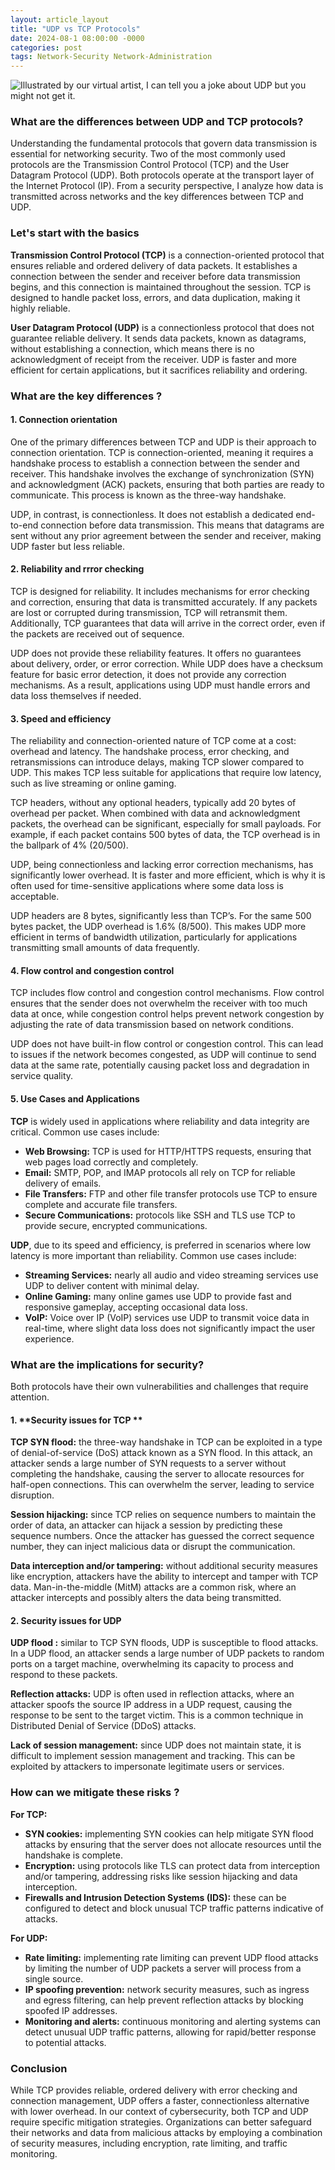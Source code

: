 ```yaml
---
layout: article_layout
title: "UDP vs TCP Protocols"
date: 2024-08-1 08:00:00 -0000
categories: post
tags: Network-Security Network-Administration
---
```

![Illustrated by our virtual artist, I can tell you a joke about UDP but you might not get it.](/assets/images/articles/knowledge/udp-joke-cybersecurity.webp)

### What are the differences between UDP and TCP protocols?

Understanding the fundamental protocols that govern data transmission is essential for networking security. Two of the most commonly used protocols are the Transmission Control Protocol (TCP) and the User Datagram Protocol (UDP). Both protocols operate at the transport layer of the Internet Protocol (IP). From a security perspective, I analyze how data is transmitted across networks and the key differences between TCP and UDP.<!--more-->

### Let's start with the basics

**Transmission Control Protocol (TCP)** is a connection-oriented protocol that ensures reliable and ordered delivery of data packets. It establishes a connection between the sender and receiver before data transmission begins, and this connection is maintained throughout the session. TCP is designed to handle packet loss, errors, and data duplication, making it highly reliable.

**User Datagram Protocol (UDP)** is a connectionless protocol that does not guarantee reliable delivery. It sends data packets, known as datagrams, without establishing a connection, which means there is no acknowledgment of receipt from the receiver. UDP is faster and more efficient for certain applications, but it sacrifices reliability and ordering.

### What are the key differences ?

#### 1. **Connection orientation**

One of the primary differences between TCP and UDP is their approach to connection orientation. TCP is connection-oriented, meaning it requires a handshake process to establish a connection between the sender and receiver. This handshake involves the exchange of synchronization (SYN) and acknowledgment (ACK) packets, ensuring that both parties are ready to communicate. This process is known as the three-way handshake.

UDP, in contrast, is connectionless. It does not establish a dedicated end-to-end connection before data transmission. This means that datagrams are sent without any prior agreement between the sender and receiver, making UDP faster but less reliable.

#### 2. **Reliability and rrror checking**

TCP is designed for reliability. It includes mechanisms for error checking and correction, ensuring that data is transmitted accurately. If any packets are lost or corrupted during transmission, TCP will retransmit them. Additionally, TCP guarantees that data will arrive in the correct order, even if the packets are received out of sequence.

UDP does not provide these reliability features. It offers no guarantees about delivery, order, or error correction. While UDP does have a checksum feature for basic error detection, it does not provide any correction mechanisms. As a result, applications using UDP must handle errors and data loss themselves if needed.

#### 3. **Speed and efficiency**

The reliability and connection-oriented nature of TCP come at a cost: overhead and latency. The handshake process, error checking, and retransmissions can introduce delays, making TCP slower compared to UDP. This makes TCP less suitable for applications that require low latency, such as live streaming or online gaming.

TCP headers, without any optional headers, typically add 20 bytes of overhead per packet. When combined with data and acknowledgment packets, the overhead can be significant, especially for small payloads. For example, if each packet contains 500 bytes of data, the TCP overhead is in the ballpark of 4% (20/500).

UDP, being connectionless and lacking error correction mechanisms, has significantly lower overhead. It is faster and more efficient, which is why it is often used for time-sensitive applications where some data loss is acceptable.

UDP headers are 8 bytes, significantly less than TCP’s. For the same 500 bytes packet, the UDP overhead is 1.6% (8/500). This makes UDP more efficient in terms of bandwidth utilization, particularly for applications transmitting small amounts of data frequently.

#### 4. **Flow control and congestion control**

TCP includes flow control and congestion control mechanisms. Flow control ensures that the sender does not overwhelm the receiver with too much data at once, while congestion control helps prevent network congestion by adjusting the rate of data transmission based on network conditions.

UDP does not have built-in flow control or congestion control. This can lead to issues if the network becomes congested, as UDP will continue to send data at the same rate, potentially causing packet loss and degradation in service quality.

#### 5. **Use Cases and Applications**

**TCP** is widely used in applications where reliability and data integrity are critical. Common use cases include:

- **Web Browsing:** TCP is used for HTTP/HTTPS requests, ensuring that web pages load correctly and completely.
- **Email:** SMTP, POP, and IMAP protocols all rely on TCP for reliable delivery of emails.
- **File Transfers:** FTP and other file transfer protocols use TCP to ensure complete and accurate file transfers.
- **Secure Communications:** protocols like SSH and TLS use TCP to provide secure, encrypted communications.

**UDP**, due to its speed and efficiency, is preferred in scenarios where low latency is more important than reliability. Common use cases include:

- **Streaming Services:** nearly all audio and video streaming services use UDP to deliver content with minimal delay.
- **Online Gaming:** many online games use UDP to provide fast and responsive gameplay, accepting occasional data loss.
- **VoIP:** Voice over IP (VoIP) services use UDP to transmit voice data in real-time, where slight data loss does not significantly impact the user experience.

### What are the implications for security?

Both protocols have their own vulnerabilities and challenges that require attention.

#### 1. **Security issues for TCP **

**TCP SYN flood:** the three-way handshake in TCP can be exploited in a type of denial-of-service (DoS) attack known as a SYN flood. In this attack, an attacker sends a large number of SYN requests to a server without completing the handshake, causing the server to allocate resources for half-open connections. This can overwhelm the server, leading to service disruption.

**Session hijacking:** since TCP relies on sequence numbers to maintain the order of data, an attacker can hijack a session by predicting these sequence numbers. Once the attacker has guessed the correct sequence number, they can inject malicious data or disrupt the communication.

**Data interception and/or tampering:** without additional security measures like encryption, attackers have the ability to intercept and tamper with TCP data. Man-in-the-middle (MitM) attacks are a common risk, where an attacker intercepts and possibly alters the data being transmitted.

#### 2. **Security issues for UDP**

**UDP flood :** similar to TCP SYN floods, UDP is susceptible to flood attacks. In a UDP flood, an attacker sends a large number of UDP packets to random ports on a target machine, overwhelming its capacity to process and respond to these packets.

**Reflection attacks:** UDP is often used in reflection attacks, where an attacker spoofs the source IP address in a UDP request, causing the response to be sent to the target victim. This is a common technique in Distributed Denial of Service (DDoS) attacks.

**Lack of session management:** since UDP does not maintain state, it is difficult to implement session management and tracking. This can be exploited by attackers to impersonate legitimate users or services.

### How can we mitigate these risks ?

**For TCP:**
- **SYN cookies:** implementing SYN cookies can help mitigate SYN flood attacks by ensuring that the server does not allocate resources until the handshake is complete.
- **Encryption:** using protocols like TLS can protect data from interception and/or tampering, addressing risks like session hijacking and data interception.
- **Firewalls and Intrusion Detection Systems (IDS):** these can be configured to detect and block unusual TCP traffic patterns indicative of attacks.

**For UDP:**
- **Rate limiting:** implementing rate limiting can prevent UDP flood attacks by limiting the number of UDP packets a server will process from a single source.
- **IP spoofing prevention:** network security measures, such as ingress and egress filtering, can help prevent reflection attacks by blocking spoofed IP addresses.
- **Monitoring and alerts:** continuous monitoring and alerting systems can detect unusual UDP traffic patterns, allowing for rapid/better response to potential attacks.

### Conclusion

 While TCP provides reliable, ordered delivery with error checking and connection management, UDP offers a faster, connectionless alternative with lower overhead. In our context of cybersecurity, both TCP and UDP require specific mitigation strategies. Organizations can better safeguard their networks and data from malicious attacks by employing a combination of security measures, including encryption, rate limiting, and traffic monitoring.
